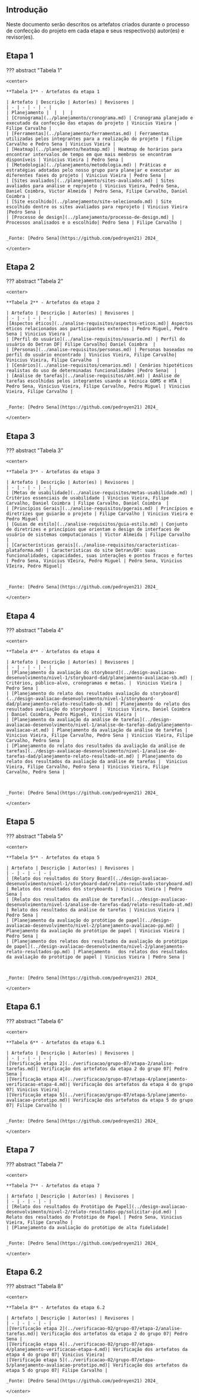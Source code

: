 ## Introdução

Neste documento serão descritos os artefatos criados durante o processo de confecção do projeto em cada etapa e seus respectivo(s) autor(es) e revisor(es).

## Etapa 1

??? abstract "Tabela 1"

    <center>

    **Tabela 1** - Artefatos da etapa 1

    | Artefato | Descrição | Autor(es) | Revisores |
    | - | - | - | - |
    | Planejamento |  |  |  |
    | [Cronograma](../planejamento/cronograma.md) | Cronograma planejado e executado da confecção das etapas do projeto | Vinicius Vieira | Filipe Carvalho |
    | [Ferramentas](../planejamento/ferramentas.md) | Ferramentas utilizadas pelos integrantes para a realização do projeto | Filipe Carvalho e Pedro Sena | Vinicius Vieira |
    | [Heatmap](../planejamento/heatmap.md) | Heatmap de horários para encontrar intervalos de tempo em que mais membros se encontram disponíveis | Vinicius Vieira | Pedro Sena |
    | [Metodologia](../planejamento/metodologia.md) | Práticas e estratégias adotadas pelo nosso grupo para planejar e executar as diferentes fases do projeto | Vinicius Vieira | Pedro Sena |
    | [Sites avaliados](../planejamento/sites-avaliados.md) | Sites avaliados para análise e reprojeto | Vinicius Vieira, Pedro Sena, Daniel Coimbra, Victor Almeida | Pedro Sena, Filipe Carvalho, Daniel Coimbra |
    | [Site escolhido](../planejamento/site-selecionado.md) | Site escolhido dentre os sites avaliados para reprojeto | Vinicius Vieira |Pedro Sena | 
    | [Processo de design](../planejamento/processo-de-design.md) | Processos analisados e o escolhido| Pedro Sena | Filipe Carvalho |
   
   
    _Fonte: [Pedro Sena](https://github.com/pedroyen21) 2024_

    </center>

## Etapa 2

??? abstract "Tabela 2"

    <center>

    **Tabela 2** - Artefatos da etapa 2

    | Artefato | Descrição | Autor(es) | Revisores |
    | - | - | - | - |
    |[Aspectos éticos](../analise-requisitos/aspectos-eticos.md)| Aspectos éticos relacionados aos participantes externos | Pedro Miguel, Pedro Sena | Vinicius Vieira |
    | [Perfil do usuário](../analise-requisitos/usuario.md) | Perfil do usuário do Detran DF| Filipe Carvalho| Daniel Coimbra  |
    | [Personas](../analise-requisitos/personas.md) | Personas baseadas no perfil do usuário encontrado | Vinicius Vieira, Filipe Carvalho| Vinicius Vieira, Filipe Carvalho  |
    | [Cenários](../analise-requisitos/cenarios.md) | Cenários hipotéticos realistas do uso de determinadas funcionalidades |Pedro Sena|  |
    | [Análise de tarefas](../analise-requisitos/aht.md) | Análise de tarefas escolhidas pelos integrantes usando a técnica GOMS e HTA | Pedro Sena, Vinicius Vieira, Filipe Carvalho, Pedro Miguel | Vinicius Vieira, Filipe Carvalho | 
    

    _Fonte: [Pedro Sena](https://github.com/pedroyen21) 2024_

    </center>

## Etapa 3

??? abstract "Tabela 3"

    <center>

    **Tabela 3** - Artefatos da etapa 3
    
    | Artefato | Descrição | Autor(es) | Revisores |
    | - | - | - | - |
    | [Metas de usabilidade](../analise-requisitos/metas-usabilidade.md) | Critérios essenciais de usabilidade | Vinicius Vieira, Filipe Carvalho, Daniel Coimbra | Filipe Carvalho, Daniel Coimbra  | 
    | [Princípios Gerais](../analise-requisitos/pgerais.md) | Princípios e diretrizes que guiarão o projeto | Filipe Carvalho | Vinicius Vieira e Pedro Miguel | 
    | [Guias de estilo](../analise-requisitos/guia-estilo.md) | Conjunto de diretrizes e princípios que orientam o design de interfaces de usuário de sistemas computacionais | Victor Almeida | Filipe Carvalho | 
    | [Características gerais](../analise-requisitos/caracteristicas-plataforma.md) | Características do site Detran/DF: suas funcionalidades, capacidades, suas interações e pontos fracos e fortes  | Pedro Sena, Vinicius VIeira, Pedro Miguel | Pedro Sena, Vinicius VIeira, Pedro Miguel| 

    
    
    _Fonte: [Pedro Sena](https://github.com/pedroyen21) 2024_

    </center>

## Etapa 4

??? abstract "Tabela 4"

    <center>

    **Tabela 4** - Artefatos da etapa 4
    
    | Artefato | Descrição | Autor(es) | Revisores |
    | - | - | - | - |
    | [Planejamento da avaliação do storyboard](../design-avaliacao-desenvolvimento/nivel-1/storyboard-dad/planejamento-avaliacao-sb.md) | Critérios, público-alvo, cronogramas e metas. |  Vinicius Vieira | Pedro Sena |
    | [Planejamento do relato dos resultados avaliação do storyboard](../design-avaliacao-desenvolvimento/nivel-1/storyboard-dad/planejamento-relato-resultado-sb.md) | Planejamento do relato dos resultados avaliação do storyboard |  Vinicius Vieira, Daniel Coimbra | Daniel Coimbra, Pedro Miguel, Vinicius Vieira |
    | [Planejamento da avaliação da análise de tarefas](../design-avaliacao-desenvolvimento/nivel-1/analise-de-tarefas-dad/planejamento-avaliacao-at.md) | Planejamento da avaliação da análise de tarefas |  Vinicius Vieira, Filipe Carvalho, Pedro Sena | Vinicius Vieira, Filipe Carvalho, Pedro Sena |
    | [Planejamento do relato dos resultados da avaliação da análise de tarefas](../design-avaliacao-desenvolvimento/nivel-1/analise-de-tarefas-dad/planejamento-relato-resultado-at.md) | Planejamento do relato dos resultados da avaliação da análise de tarefas |  Vinicius Vieira, Filipe Carvalho, Pedro Sena | Vinicius Vieira, Filipe Carvalho, Pedro Sena |

    
    
    _Fonte: [Pedro Sena](https://github.com/pedroyen21) 2024_

    </center>

## Etapa 5

??? abstract "Tabela 5"

    <center>

    **Tabela 5** - Artefatos da etapa 5
    
    | Artefato | Descrição | Autor(es) | Revisores |
    | - | - | - | - |
    | [Relato dos resultados do Story Board](../design-avaliacao-desenvolvimento/nivel-1/storyboard-dad/relato-resultado-storyboard.md) | Relatos dos resultados dos storyboards | Vinicius Vieira | Pedro Sena |
    | [Relato dos resultados da análise de tarefas](../design-avaliacao-desenvolvimento/nivel-1/analise-de-tarefas-dad/relato-resultado-at.md) | Relato dos resultados da análise de tarefas | Vinicius Vieira | Pedro Sena |
    | [Planejamento da avaliação do protótipo de papel](../design-avaliacao-desenvolvimento/nivel-2/planejamento-avaliacao-pp.md) | Planejamento da avaliação do protótipo de papel | Vinicius Vieira | Pedro Sena |
    | [Planejamento dos relatos dos resultados da avaliação do protótipo de papel](../design-avaliacao-desenvolvimento/nivel-2/planejamento-relato-resultados-pp.md) | Planejamento   dos relatos dos resultados da avaliação do protótipo de papel | Vinicius Vieira | Pedro Sena |

    
    
    _Fonte: [Pedro Sena](https://github.com/pedroyen21) 2024_

    </center>

## Etapa 6.1

??? abstract "Tabela 6"

    <center>

    **Tabela 6** - Artefatos da etapa 6.1
    
    | Artefato | Descrição | Autor(es) | Revisores |
    | - | - | - | - |
    |[Verificação etapa 2](../verificacao/grupo-07/etapa-2/analise-tarefas.md)| Verificação dos artefatos da etapa 2 do grupo 07| Pedro Sena |
    |[Verificação etapa 4](../verificacao/grupo-07/etapa-4/planejamento-verificacao-etapa-4.md)| Verificação dos artefatos da etapa 4 do grupo 07| Vinicius Vieira|
    |[Verificação etapa 5](../verificacao/grupo-07/etapa-5/planejamento-avaliacao-prototipo.md)| Verificação dos artefatos da etapa 5 do grupo 07| Filipe Carvalho |

    
    _Fonte: [Pedro Sena](https://github.com/pedroyen21) 2024_

    </center>

## Etapa 7

??? abstract "Tabela 7"

    <center>

    **Tabela 7** - Artefatos da etapa 7 
    
    | Artefato | Descrição | Autor(es) | Revisores |
    | - | - | - | - |
    | [Relato dos resultados do Protótipo de Papel](../design-avaliacao-desenvolvimento/nivel-2/relato-resultados-pp/solicitar-pid.md) | Relato dos resultados do Protótipo de Papel | Pedro Sena, Vinicius Vieira, Filipe Carvalho |
    | [Planejamento da avaliação do protótipo de alta fidelidade] 

    
    _Fonte: [Pedro Sena](https://github.com/pedroyen21) 2024_

    </center>

## Etapa 6.2

??? abstract "Tabela 8"

    <center>

    **Tabela 8** - Artefatos da etapa 6.2
    
    | Artefato | Descrição | Autor(es) | Revisores |
    | - | - | - | - |
    |[Verificação etapa 2](../verificacao-02/grupo-07/etapa-2/analise-tarefas.md)| Verificação dos artefatos da etapa 2 do grupo 07| Pedro Sena |
    |[Verificação etapa 4](../verificacao-02/grupo-07/etapa-4/planejamento-verificacao-etapa-4.md)| Verificação dos artefatos da etapa 4 do grupo 07| Vinicius Vieira|
    |[Verificação etapa 5](../verificacao-02/grupo-07/etapa-5/planejamento-avaliacao-prototipo.md)| Verificação dos artefatos da etapa 5 do grupo 07| Filipe Carvalho |
    
    _Fonte: [Pedro Sena](https://github.com/pedroyen21) 2024_

    </center>


